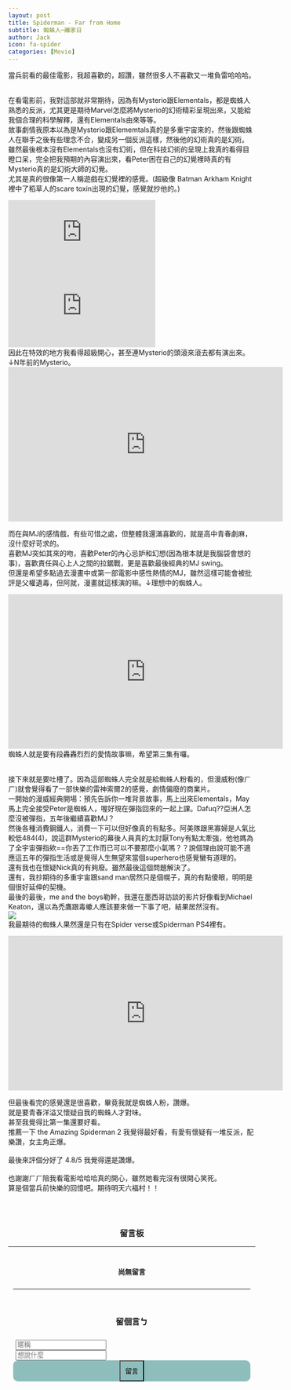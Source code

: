 ```yaml
---
layout: post
title: Spiderman - Far from Home
subtitle: 蜘蛛人─離家日
author: Jack
icon: fa-spider
categories: [Movie]
---
```


當兵前看的最佳電影，我超喜歡的，超讚，雖然很多人不喜歡又一堆負雷哈哈哈。<br><br>

在看電影前，我對這部就非常期待，因為有Mysterio跟Elementals，都是蜘蛛人熟悉的反派，尤其更是期待Marvel怎麼將Mysterio的幻術精彩呈現出來，又能給我個合理的科學解釋，還有Elementals由來等等。<br>
故事劇情我原本以為是Mysterio跟Elememtals真的是多重宇宙來的，然後跟蜘蛛人在聯手之後有些理念不合，變成另一個反派這樣，然後他的幻術真的是幻術。<br>
雖然最後根本沒有Elementals也沒有幻術，但在科技幻術的呈現上我真的看得目瞪口呆，完全把我預期的內容演出來，看Peter困在自己的幻覺裡時真的有Mysterio真的是幻術大師的幻覺。<br>
尤其是真的很像第一人稱遊戲在幻覺裡的感覺。(超級像 Batman Arkham Knight 裡中了稻草人的scare toxin出現的幻覺，感覺就抄他的。)<br>
<iframe src="https://www.youtube.com/embed/Ta-4Po7VoWU" frameborder="0" allow="accelerometer; autoplay; encrypted-media; gyroscope; picture-in-picture" allowfullscreen style="max-width: 700px;" ></iframe>
<iframe src="https://www.youtube.com/embed/5prbhGhLMCU" frameborder="0" allow="accelerometer; autoplay; encrypted-media; gyroscope; picture-in-picture" allowfullscreen style="max-width: 700px;" ></iframe>

<br>
因此在特效的地方我看得超級開心，甚至連Mysterio的頭滾來滾去都有演出來。↓N年前的Mysterio。<br>
<iframe width="560" height="315" src="https://www.youtube.com/embed/XABfTaa_aqo" frameborder="0" allow="accelerometer; autoplay; encrypted-media; gyroscope; picture-in-picture" allowfullscreen style="max-width: 700px;"></iframe>

<br>


而在與MJ的感情戲，有些可惜之處，但整體我還滿喜歡的，就是高中青春劇麻，沒什麼好苛求的。<br>
喜歡MJ突如其來的吻，喜歡Peter的內心忌妒和幻想(因為根本就是我腦袋會想的事)，喜歡責任與心上人之間的拉鋸戰，更是喜歡最後經典的MJ swing。<br>
但還是希望多點過去漫畫中或第一部電影中感性熱情的MJ，雖然這樣可能會被批評是父權遺毒，但阿就，漫畫就這樣演的嘛。↓理想中的蜘蛛人。<br>
<iframe width="560" height="315" src="https://www.youtube.com/embed/sGmfEZD6OsA" frameborder="0" allow="accelerometer; autoplay; encrypted-media; gyroscope; picture-in-picture" allowfullscreen  style="max-width: 700px;"></iframe>
蜘蛛人就是要有段轟轟烈烈的愛情故事嘛，希望第三集有囉。<br><br>

接下來就是要吐槽了。因為這部蜘蛛人完全就是給蜘蛛人粉看的，但漫威粉(像ㄏㄏ)就會覺得看了一部快樂的雷神索爾2的感覺，劇情偏廢的商業片。<br>
一開始的漫威經典開場：預先告訴你一堆背景故事，馬上出來Elementals，May馬上完全接受Peter是蜘蛛人，喔好現在彈指回來的一起上課。Dafuq??亞洲人怎麼沒被彈指，五年後繼續喜歡MJ？<br>
然後各種消費鋼鐵人，消費一下可以但好像真的有點多。阿美隊跟黑寡婦是人氣比較低484(4)，說這群Mysterio的幕後人員真的太討厭Tony有點太牽強，他他媽為了全宇宙彈指欸==你丟了工作而已可以不要那麼小氣嗎？？說個理由說可能不適應這五年的彈指生活或是覺得人生無望來當個superhero也感覺蠻有道理的。<br>
還有我也在懷疑Nick真的有夠廢。雖然最後這個問題解決了。<br>
還有，我抄期待的多重宇宙跟sand man居然只是個幌子，真的有點傻眼，明明是個很好延伸的契機。<br>
最後的最後，me and the boys勒幹，我還在墨西哥訪談的影片好像看到Michael Keaton，還以為禿鷹跟毒蠍人應該要來做一下事了吧，結果居然沒有。<br>
<img style="max-width: 500px; height: auto;" src="https://i.kym-cdn.com/photos/images/newsfeed/001/499/185/c79.jpg"><br> 
我最期待的蜘蛛人果然還是只有在Spider verse或Spiderman PS4裡有。<br> 
<iframe width="560" height="315" src="https://www.youtube.com/embed/e2bzrGxTFCk?start=42" frameborder="0" allow="accelerometer; autoplay; encrypted-media; gyroscope; picture-in-picture" allowfullscreen style="max-width: 700px;"></iframe><br> 

但最後看完的感覺還是很喜歡，畢竟我就是蜘蛛人粉，讚爆。<br>
就是要青春洋溢又懷疑自我的蜘蛛人才對味。<br>
甚至我覺得比第一集還要好看。<br>
推薦一下 the Amazing Spiderman 2 我覺得最好看，有愛有懷疑有一堆反派，配樂讚，女主角正爆。<br>
<br>
最後來評個分好了 4.8/5 我覺得還是讚爆。<br>
<br>
也謝謝ㄏㄏ陪我看電影哈哈哈真的開心，雖然她看完沒有很開心笑死。<br>
算是個當兵前快樂的回憶吧。期待明天六福村！！<br><br>


<div>
	<h3 style="text-align: center; padding-top: 30px;">留言板</h3>
</div>

<div style="max-width: 700px; margin: auto;">
<hr>
<div class="comments"><h4 class="nocomments" style="text-align: center; padding-top: 20px;">尚無留言</h4></div>
  <form id="comment" style="padding-left: 10px; padding-right: 10px;">
  	<hr style="margin-top: 25px;">
    <h3 style="text-align: center; padding-top: 30px; padding-bottom: 10px;">留個言ㄅ</h3>
    <div class="row" style="margin-top: 10px;">
        <div class="4u" style="padding-left: 5px; padding-right: 5px;">
          <input type="text" id="name" placeholder="暱稱">
        </div>
        <div class="6u" style="padding-left: 5px; padding-right: 5px;">
          <input id="message" type="text" placeholder="想說什麼">
        </div>
        <div class="2u" style="padding-left: 5px;padding-right: 5px;text-align: center;background-color: #8ebebc;border-radius: 10px;">
          <input type="submit" value="留言" style="padding: 10px;margin: 0 auto;display: block;background-image: none;background-color: #8ebebc;">
        </div>
    </div>
  </form>
  </div>


<script src="https://code.jquery.com/jquery-1.11.3.min.js"></script> 
<script> $(".click").click(function(){ $(".expand").slideToggle(); }); </script>


<script src="https://cdn.firebase.com/js/client/2.2.1/firebase.js"></script>
<script src="https://ajax.googleapis.com/ajax/libs/jquery/1.11.3/jquery.min.js"></script>
<script src="https://cdnjs.cloudflare.com/ajax/libs/moment.js/2.11.0/moment.min.js"></script>
<script src="https://cdnjs.cloudflare.com/ajax/libs/blueimp-md5/2.1.0/js/md5.js"></script>
<script>

$(function() {
  var ref = new Firebase("https://jack34672-f6932.firebaseio.com/"),
    postRef = ref.child(slugify(window.location.pathname));
    var commentnum = 0;
    postRef.on("child_added", function(snapshot) {
      var newPost = snapshot.val();
      $(".comments").prepend('<div class="comment" style="max-width: 400px; margin: auto;">' +
          '<div class="row">'+
          '<div class="4u" style="padding: 0px;">' + 
          '<img src="https://www.gravatar.com/avatar/' + escapeHtml(newPost.md5Email) + '?s=100&d=retro" style="width: 80px; border-radius: 10px; height: auto; margin-left: 30px;"/> ' + 
          '</div>'+
          '<div class="8u" style="padding: 0px;">' + 
            '<h4 style="padding-top: 10px; text-align:center; display: inline;">' + escapeHtml(newPost.name) + '</h4>' +
            '<h5 class="date" style="text-align:center; display: inline; padding-top: 10px; padding-left: 5px;">(' + moment(newPost.postedAt).fromNow() + ')</h5>'+ 
            '<h4 style="padding-top: 10px; display: inline;">：</h4>' +
          '<p style=" margin-bottom: 0px; font-size: 1.35em;">' + escapeHtml(newPost.message)  + '</p>' +
          '</div></div></div>');
      if(commentnum==0){
        $(".nocomments").remove();
      }
            commentnum++;
    });

    $("#comment").submit(function() {
      if(($("#name").val()!='')&&($("#message").val()!='')){
      $.post('https://script.google.com/macros/s/AKfycbzNV6XM5rSNEWYgt22-3r5kwHCyKE9WToFMND47cPnTyRBZIasI/exec',
        {msg:$("#name").val() + ' 回覆了你在 ' + window.location.pathname + ' 的貼文，留言內容：' + $("#message").val()},
        function(e){
          console.log(e);
      });
      var a = postRef.push();
      a.set({
        name: $("#name").val(),
        message: $("#message").val(),
        md5Email: md5($("#name").val()),
        postedAt: Firebase.ServerValue.TIMESTAMP
      });
      }

      $("input[type=text], textarea").val("");
      return false;
    });
});

function slugify(text) {
  return text.toString().toLowerCase().trim()
    .replace(/&/g, '-and-')
    .replace(/[\s\W-]+/g, '-')
    .replace(/[^a-zA-Z0-9-_]+/g,'');
}


function escapeHtml(str) {
    var div = document.createElement('div');
    div.appendChild(document.createTextNode(str));
    return div.innerHTML;
}

</script>
